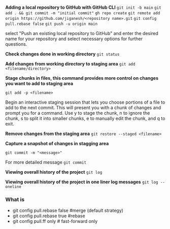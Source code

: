 **Adding a local repository to GitHub with GitHub CLI**
`git init -b main`
`git add . && git commit -m "initial commit"`
`gh repo create`
`git remote add origin https://github.com/jiganesh/<repository name>.git`
`git config pull.rebase false`
`git push -u origin main`

select "Push an existing local repository to GitHub" and enter the desired name for your repository and select necessary options for further questions.


**Check changes done in working directory**
`git status`

**Add changes from working directory to staging area** 
`git add <filename/directory>`

**Stage chunks in files, this command provides more control on changes you want to add to staging area**

`git add -p <filename>` 

Begin an interactive staging session that lets you choose portions of a file to add to the next commit. This will present you with a chunk of changes and prompt you for a command. Use y to stage the chunk, n to ignore the chunk, s to split it into smaller chunks, e to manually edit the chunk, and q to exit.


**Remove changes from the staging area**
`git restore --staged <filename>`


**Capture a snapshot of changes in stagging area**

`git commit -m "<message>"`

For more detailed message
`git commit `


**Viewing overall history of the project**
`git log`

**Viewing overall history of the project in one liner log messages**
`git log --oneline`


### What is 
- git config pull.rebase false #merge (default strategy)
- git config pull.rebase true #rebase
- git config pull.ff only # fast-forward only